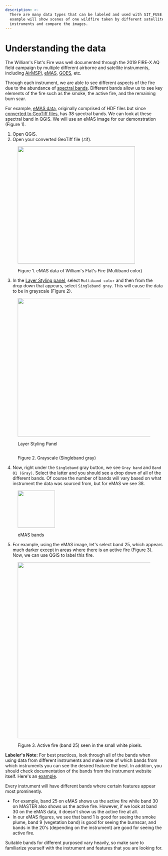 ```yaml
---
description: >-
  There are many data types that can be labeled and used with SIT_FUSE. This
  example will show scenes of one wildfire taken by different satellite
  instruments and compare the images.
---
```


# Understanding the data

The William's Flat's Fire was well documented through the 2019 FIRE-X AQ field campaign by multiple different airborne and satellite instruments, including [AirMSPI](https://airbornescience.jpl.nasa.gov/instruments/airmspi), [eMAS](https://asapdata.arc.nasa.gov/emas/), [GOES](https://www.star.nesdis.noaa.gov/goes/index.php), etc.

Through each instrument, we are able to see different aspects of the fire due to the abundance of [spectral bands](https://www.earthdatascience.org/courses/earth-analytics/multispectral-remote-sensing-data/introduction-multispectral-imagery-r/). Different bands allow us to see key elements of the fire such as the smoke, the active fire, and the remaining burn scar.&#x20;

For example, [eMAS data](https://asapdata.arc.nasa.gov/emas/data/flt_html/19910.html), originally comprised of HDF files but since [converted to GeoTiff files](../../../pre-processing/collocation-and-resampling.md), has 38 spectral bands. We can look at these spectral band in QGIS. We will use an eMAS image for our demonstration (Figure 1).

1. Open QGIS.
2. Open your converted GeoTiff file (.tif).

<figure><img src="../../../../.gitbook/assets/Screenshot 2024-10-18 at 11.53.19 AM.png" alt="" width="375"><figcaption><p>Figure 1. eMAS data of William's Flat's Fire (Multiband color)</p></figcaption></figure>

3. In the [Layer Styling panel](qgis-configuration.md), select `Multiband color` and then from the drop down that appears, select `Singleband gray`. This will cause the data to be in grayscale (Figure 2).

<div><figure><img src="../../../../.gitbook/assets/Screenshot 2024-10-18 at 11.47.44 AM.png" alt="" width="443"><figcaption><p>Layer Styling Panel</p></figcaption></figure> <figure><img src="../../../../.gitbook/assets/Screenshot 2024-10-18 at 11.53.28 AM.png" alt=""><figcaption><p>Figure 2. Grayscale (Singleband gray)</p></figcaption></figure></div>

4. Now, right under the `Singleband` gray button, we see `Gray band` and `Band 01 (Gray)`. Select the latter and you should see a drop down of all of the different bands. Of course the number of bands will vary based on what instrument the data was sourced from, but for eMAS we see 38.

<figure><img src="../../../../.gitbook/assets/Screenshot 2024-10-18 at 11.51.50 AM.png" alt="" width="119"><figcaption><p>eMAS bands</p></figcaption></figure>

5. For example, using the eMAS image, let's select band 25, which appears much darker except in areas where there is an active fire (Figure 3). Now, we can use QGIS to label this fire.

<figure><img src="../../../../.gitbook/assets/Screenshot 2024-10-18 at 11.53.55 AM.png" alt="" width="563"><figcaption><p>Figure 3. Active fire (band 25) seen in the small white pixels.</p></figcaption></figure>

**Labeler's Note:** For best practices, look through all of the bands when using data from different instruments and make note of which bands from which instruments you can see the desired feature the best. In addition, you should check documentation of the bands from the instrument website itself. Here's an [example](https://www.goes-r.gov/mission/ABI-bands-quick-info.html).

Every instrument will have different bands where certain features appear most prominently.&#x20;

* For example, band 25 on eMAS shows us the active fire while band 30 on MASTER also shows us the active fire. However, if we look at band 30 on the eMAS data, it doesn't show us the active fire at all.&#x20;
* In our eMAS figures, we see that band 1 is good for seeing the smoke plume, band 9 (vegetation band) is good for seeing the burnscar, and bands in the 20's (depending on the instrument) are good for seeing the active fire.&#x20;

Suitable bands for different purposed vary heavily, so make sure to familiarize yourself with the instrument and features that you are looking for.
